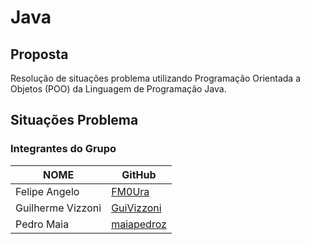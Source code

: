 # Java
## Proposta
 Resolução de situações problema utilizando Programação Orientada a Objetos (POO) da Linguagem de Programação Java.

## Situações Problema


### Integrantes do Grupo
| NOME |GitHub
| ----------- | -------
| Felipe Angelo |  [FM0Ura](https://github.com/FM0Ura)
| Guilherme Vizzoni |  [GuiVizzoni](https://github.com/GuiVizzoni)
| Pedro Maia |  [maiapedroz](https://github.com/maiapedroz)

